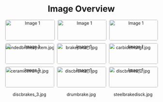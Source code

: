 <h1 style ="text-align: center;"> Image Overview </h1>
<div style="display: flex; flex-wrap: wrap; gap: 10px; justify-content: center;">
<div style="flex: 1 1 calc(33.333% - 20px); max-width: 300px; text-align: center;">
<img src="https://media.evkx.net/multimedia/technology/brakes/blendedbrakesystem_xst.jpg" alt="Image 1" style="width: 100%; border: 1px solid #ddd; border-radius: 5px;">
<p>blendedbrakesystem.jpg</p>
</div>
<div style="flex: 1 1 calc(33.333% - 20px); max-width: 300px; text-align: center;">
<img src="https://media.evkx.net/multimedia/technology/brakes/brakepads_1_xst.jpg" alt="Image 1" style="width: 100%; border: 1px solid #ddd; border-radius: 5px;">
<p>brakepads_1.jpg</p>
</div>
<div style="flex: 1 1 calc(33.333% - 20px); max-width: 300px; text-align: center;">
<img src="https://media.evkx.net/multimedia/technology/brakes/carbidetrongt_xst.jpg" alt="Image 1" style="width: 100%; border: 1px solid #ddd; border-radius: 5px;">
<p>carbidetrongt.jpg</p>
</div>
<div style="flex: 1 1 calc(33.333% - 20px); max-width: 300px; text-align: center;">
<img src="https://media.evkx.net/multimedia/technology/brakes/ceramicetrongt_xst.jpg" alt="Image 1" style="width: 100%; border: 1px solid #ddd; border-radius: 5px;">
<p>ceramicetrongt.jpg</p>
</div>
<div style="flex: 1 1 calc(33.333% - 20px); max-width: 300px; text-align: center;">
<img src="https://media.evkx.net/multimedia/technology/brakes/discbrakes_1_xst.jpg" alt="Image 1" style="width: 100%; border: 1px solid #ddd; border-radius: 5px;">
<p>discbrakes_1.jpg</p>
</div>
<div style="flex: 1 1 calc(33.333% - 20px); max-width: 300px; text-align: center;">
<img src="https://media.evkx.net/multimedia/technology/brakes/discbrakes_2_xst.jpg" alt="Image 1" style="width: 100%; border: 1px solid #ddd; border-radius: 5px;">
<p>discbrakes_2.jpg</p>
</div>
<div style="flex: 1 1 calc(33.333% - 20px); max-width: 300px; text-align: center;">
<img src="https://media.evkx.net/multimedia/technology/brakes/discbrakes_3_xst.jpg" alt="Image 1" style="width: 100%; border: 1px solid #ddd; border-radius: 5px;">
<p>discbrakes_3.jpg</p>
</div>
<div style="flex: 1 1 calc(33.333% - 20px); max-width: 300px; text-align: center;">
<img src="https://media.evkx.net/multimedia/technology/brakes/drumbrake_xst.jpg" alt="Image 1" style="width: 100%; border: 1px solid #ddd; border-radius: 5px;">
<p>drumbrake.jpg</p>
</div>
<div style="flex: 1 1 calc(33.333% - 20px); max-width: 300px; text-align: center;">
<img src="https://media.evkx.net/multimedia/technology/brakes/steelbrakedisck_xst.jpg" alt="Image 1" style="width: 100%; border: 1px solid #ddd; border-radius: 5px;">
<p>steelbrakedisck.jpg</p>
</div>
</div>
